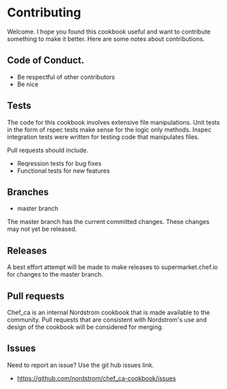 # Contributing

Welcome. I hope you found this cookbook useful and want to contribute something to make it better. Here are
some notes about contributions.

## Code of Conduct.

* Be respectful of other contributors
* Be nice

## Tests

The code for this cookbook involves extensive file manipulations. Unit tests in the form of rspec tests
make sense for the logic only methods.  Inspec integration tests were written for testing code that 
manipulates files.

Pull requests should include.
* Reqression tests for bug fixes
* Functional tests for new features

## Branches

* master branch

The master branch has the current committed changes. These changes may not yet be released.

## Releases

A best effort attempt will be made to make releases to supermarket.chef.io for changes to the master branch.

## Pull requests

Chef_ca is an internal Nordstrom cookbook that is made available to the community.  Pull requests that are
consistent with Nordstrom's use and design of the cookbook will be considered for merging.

## Issues

Need to report an issue?  Use the git hub issues link.

* https://github.com/nordstrom/chef_ca-cookbook/issues
